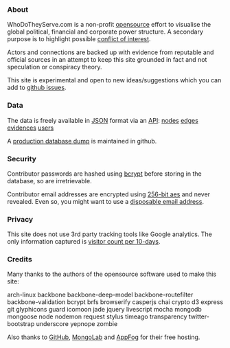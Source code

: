 ### About

WhoDoTheyServe.com is a non-profit [opensource] effort to visualise the
global political, financial and corporate power structure.
A secondary purpose is to highlight possible
[conflict of interest][coi].

Actors and connections are backed up with evidence from reputable and official
sources in an attempt to keep this site grounded in fact and not speculation
or conspiracy theory.

This site is experimental and open to new ideas/suggestions which
you can add to [github issues][issues].

### Data

The data is freely available in [JSON] format via an [API]:
[nodes](http://whodotheyserve.eu01.aws.af.cm/api/nodes)
[edges](http://whodotheyserve.eu01.aws.af.cm/api/edges)
[evidences](http://whodotheyserve.eu01.aws.af.cm/api/evidences)
[users](http://whodotheyserve.eu01.aws.af.cm/api/users)

A [production database dump][db-dump] is maintained in github.

### Security

Contributor passwords are hashed using [bcrypt] before storing in the
database, so are irretrievable.

Contributor email addresses are encrypted using [256-bit aes][aes]
and never revealed.
Even so, you might want to use a [disposable email address][disp-email].

### Privacy

This site does not use 3rd party tracking tools like Google analytics.
The only information captured is
[visitor count per 10-days](http://wdts.eu01.aws.af.cm/api/hive/n-hits-2013).

### Credits

Many thanks to the authors of the opensource software used to make this site:

arch-linux
backbone
backbone-deep-model
backbone-routefilter
backbone-validation
bcrypt
brfs
browserify
casperjs
chai
crypto
d3
express
git
glyphicons
guard
icomoon
jade
jquery
livescript
mocha
mongodb
mongoose
node
nodemon
request
stylus
timeago
transparency
twitter-bootstrap
underscore
yepnope
zombie

Also thanks to [GitHub], [MongoLab] and [AppFog] for their free hosting.


[appfog]:     http://appfog.com
[aes]:        http://en.wikipedia.org/wiki/Advanced_Encryption_Standard
[api]:        http://en.wikipedia.org/wiki/Application_programming_interface
[bcrypt]:     https://github.com/ncb000gt/node.bcrypt.js
[beta]:       https://en.wikipedia.org/wiki/Software_release_life_cycle
[coi]:        http://en.wikipedia.org/wiki/Conflict_of_interest
[db-dump]:    https://github.com/dizzib/prod-db-dump 
[disp-email]: http://en.wikipedia.org/wiki/Disposable_e-mail_address
[github]:     https://github.com
[graph]:      #/graph
[issues]:     https://github.com/dizzib/WhoDoTheyServe.com/issues
[json]:       http://en.wikipedia.org/wiki/Json
[mongolab]:   http://mongolab.com
[opensource]: https://github.com/dizzib/WhoDoTheyServe.com

